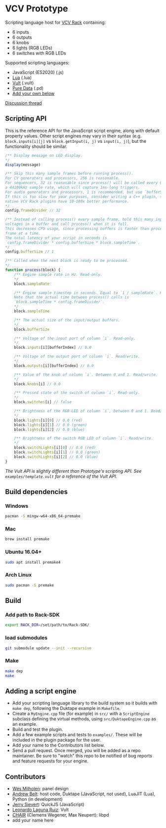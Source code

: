 # VCV Prototype

Scripting language host for [VCV Rack](https://vcvrack.com/) containing:
- 6 inputs
- 6 outputs
- 6 knobs
- 6 lights (RGB LEDs)
- 6 switches with RGB LEDs

Supported scripting languages:
- JavaScript (ES2020) (.js)
- [Lua](https://www.lua.org/) (.lua)
- [Vult](https://github.com/modlfo/vult) (.vult)
- [Pure Data](https://puredata.info) (.pd)
- [Add your own below](#adding-a-script-engine)

[Discussion thread](https://community.vcvrack.com/t/vcv-prototype/3271)

## Scripting API

This is the reference API for the JavaScript script engine, along with default property values.
Other script engines may vary in their syntax (e.g. `block.inputs[i][j]` vs `block.getInput(i, j)` vs `input(i, j)`), but the functionality should be similar.

```js
/** Display message on LED display.
*/
display(message)

/** Skip this many sample frames before running process().
For CV generators and processors, 256 is reasonable.
For sequencers, 32 is reasonable since process() will be called every 0.7ms with
a 44100kHz sample rate, which will capture 1ms-long triggers.
For audio generators and processors, 1 is recommended, but use `bufferSize` below.
If this is too slow for your purposes, consider writing a C++ plugin, since
native VCV Rack plugins have 10-100x better performance.
*/
config.frameDivider // 32

/** Instead of calling process() every sample frame, hold this many input/output
voltages in a buffer and call process() when it is full.
This decreases CPU usage, since processing buffers is faster than processing one
frame at a time.
The total latency of your script in seconds is
`config.frameDivider * config.bufferSize * block.sampleTime`.
*/
config.bufferSize // 1

/** Called when the next block is ready to be processed.
*/
function process(block) {
	/** Engine sample rate in Hz. Read-only.
	*/
	block.sampleRate

	/** Engine sample timestep in seconds. Equal to `1 / sampleRate`. Read-only.
	Note that the actual time between process() calls is
	`block.sampleTime * config.frameDivider`.
	*/
	block.sampleTime

	/** The actual size of the input/output buffers.
	*/
	block.bufferSize

	/** Voltage of the input port of column `i`. Read-only.
	*/
	block.inputs[i][bufferIndex] // 0.0

	/** Voltage of the output port of column `i`. Read/write.
	*/
	block.outputs[i][bufferIndex] // 0.0

	/** Value of the knob of column `i`. Between 0 and 1. Read/write.
	*/
	block.knobs[i] // 0.0

	/** Pressed state of the switch of column `i`. Read-only.
	*/
	block.switches[i] // false

	/** Brightness of the RGB LED of column `i`, between 0 and 1. Read/write.
	*/
	block.lights[i][0] // 0.0 (red)
	block.lights[i][1] // 0.0 (green)
	block.lights[i][2] // 0.0 (blue)

	/** Brightness of the switch RGB LED of column `i`. Read/write.
	*/
	block.switchLights[i][0] // 0.0 (red)
	block.switchLights[i][1] // 0.0 (green)
	block.switchLights[i][2] // 0.0 (blue)
}
```

*The Vult API is slightly different than Prototype's scripting API.
See `examples/template.vult` for a reference of the Vult API.*

## Build dependencies

### Windows
```bash
pacman -S mingw-w64-x86_64-premake
```

### Mac
```bash
brew install premake
```

### Ubuntu 16.04+
```bash
sudo apt install premake4
```

### Arch Linux
```bash
sudo pacman -S premake
```

## Build
### Add path to Rack-SDK
```bash
export RACK_DIR=/set/path/to/Rack-SDK/
```

### load submodules
```bash
git submodule update --init --recursive
```

### Make
```bash
make dep
make
```

## Adding a script engine

- Add your scripting language library to the build system so it builds with `make dep`, following the Duktape example in `Makefile`.
- Create a `MyEngine.cpp` file (for example) in `src/` with a `ScriptEngine` subclass defining the virtual methods, using `src/DuktapeEngine.cpp` as an example.
- Build and test the plugin.
- Add a few example scripts and tests to `examples/`. These will be included in the plugin package for the user.
- Add your name to the Contributors list below.
- Send a pull request. Once merged, you will be added as a repo maintainer. Be sure to "watch" this repo to be notified of bug reports and feature requests for your engine.

## Contributors

- [Wes Milholen](https://grayscale.info/): panel design
- [Andrew Belt](https://github.com/AndrewBelt): host code, Duktape (JavaScript, not used), LuaJIT (Lua), Python (in development)
- [Jerry Sievert](https://github.com/JerrySievert): QuickJS (JavaScript)
- [Leonardo Laguna Ruiz](https://github.com/modlfo): Vult
- [CHAIR](https://chair.audio) (Clemens Wegener, Max Neupert): libpd
- add your name here

